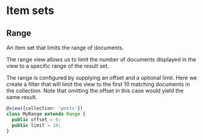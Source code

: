 # Item sets

## Range

An item set that limits the range of documents.

The range view allows us to limit the number of documents displayed in the view to a specific range of the result set.

The range is configured by supplying an offset and a optional limit. Here we create a filter that will limit the view to the first 10 matching documents in the collection. Note that omitting the offset in this case would yield the same result.

```typescript
@view({collection: 'posts'})
class MyRange extends Range {
  public offset = 0;
  public limit = 10;
}
```



